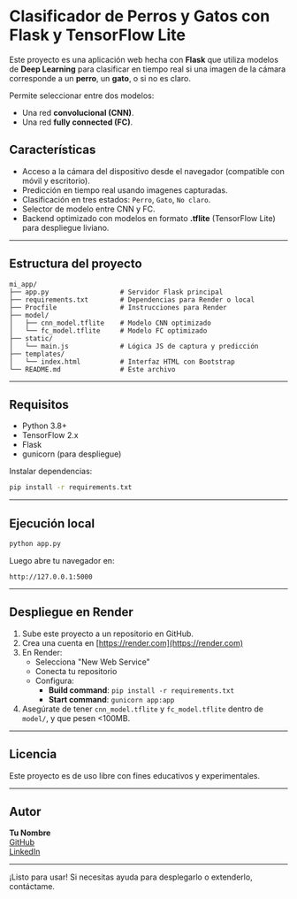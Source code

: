 # Clasificador de Perros y Gatos con Flask y TensorFlow Lite

Este proyecto es una aplicación web hecha con **Flask** que utiliza modelos de **Deep Learning** para clasificar en tiempo real si una imagen de la cámara corresponde a un **perro**, un **gato**, o si no es claro.

Permite seleccionar entre dos modelos:
- Una red **convolucional (CNN)**.
- Una red **fully connected (FC)**.

## Características
- Acceso a la cámara del dispositivo desde el navegador (compatible con móvil y escritorio).
- Predicción en tiempo real usando imagenes capturadas.
- Clasificación en tres estados: `Perro`, `Gato`, `No claro`.
- Selector de modelo entre CNN y FC.
- Backend optimizado con modelos en formato **.tflite** (TensorFlow Lite) para despliegue liviano.

---

## Estructura del proyecto

```
mi_app/
├── app.py                  # Servidor Flask principal
├── requirements.txt        # Dependencias para Render o local
├── Procfile                # Instrucciones para Render
├── model/
│   ├── cnn_model.tflite    # Modelo CNN optimizado
│   └── fc_model.tflite     # Modelo FC optimizado
├── static/
│   └── main.js             # Lógica JS de captura y predicción
├── templates/
│   └── index.html          # Interfaz HTML con Bootstrap
└── README.md               # Este archivo
```

---

## Requisitos

- Python 3.8+
- TensorFlow 2.x
- Flask
- gunicorn (para despliegue)

Instalar dependencias:
```bash
pip install -r requirements.txt
```

---

## Ejecución local

```bash
python app.py
```

Luego abre tu navegador en:
```
http://127.0.0.1:5000
```

---

## Despliegue en Render

1. Sube este proyecto a un repositorio en GitHub.
2. Crea una cuenta en [https://render.com](https://render.com)
3. En Render:
   - Selecciona "New Web Service"
   - Conecta tu repositorio
   - Configura:
     - **Build command**: `pip install -r requirements.txt`
     - **Start command**: `gunicorn app:app`
4. Asegúrate de tener `cnn_model.tflite` y `fc_model.tflite` dentro de `model/`, y que pesen <100MB.

---

## Licencia
Este proyecto es de uso libre con fines educativos y experimentales.

---

## Autor
**Tu Nombre**  
[GitHub](https://github.com/AngelBReal)  
[LinkedIn](https://www.linkedin.com/in/angelbarrazareal/)  

---

¡Listo para usar! Si necesitas ayuda para desplegarlo o extenderlo, contáctame.

